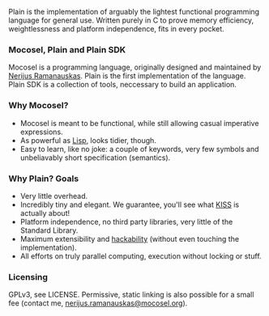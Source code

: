 Plain is the implementation of arguably the lightest functional programming language for general use. Written purely in C to prove memory efficiency, weightlessness and platform independence, fits in every pocket.

### Mocosel, Plain and Plain SDK ###

Mocosel is a programming language, originally designed and maintained by [Nerijus Ramanauskas](mailto:nerijus.ramanauskas@mocosel.org). Plain is the first implementation of the language. Plain SDK is a collection of tools, neccessary to build an application.

### Why Mocosel? ###

* Mocosel is meant to be functional, while still allowing casual imperative expressions.
* As powerful as [Lisp](http://en.wikipedia.org/wiki/Lisp_(programming_language)), looks tidier, though.
* Easy to learn, like no joke: a couple of keywords, very few symbols and unbeliavably short specification (semantics).

### Why Plain? Goals ###

* Very little overhead.
* Incredibly tiny and elegant. We guarantee, you'll see what [KISS](http://en.wikipedia.org/wiki/KISS_principle) is actually about!
* Platform independence, no third party libraries, very little of the Standard Library.
* Maximum extensibility and [hackability](http://www.slideshare.net/nitot/hackability-what-it-means-why-its-important) (without even touching the implementation).
* All efforts on truly parallel computing, execution without locking or stuff.

### Licensing ###
GPLv3, see LICENSE. Permissive, static linking is also possible for a small fee (contact me, [nerijus.ramanauskas@mocosel.org](mailto:nerijus.ramanauskas@mocosel.org)).